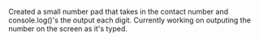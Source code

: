 Created a small number pad that takes in the contact number and console.log()'s the output each digit. Currently working on outputing the number on the screen as it's typed.
